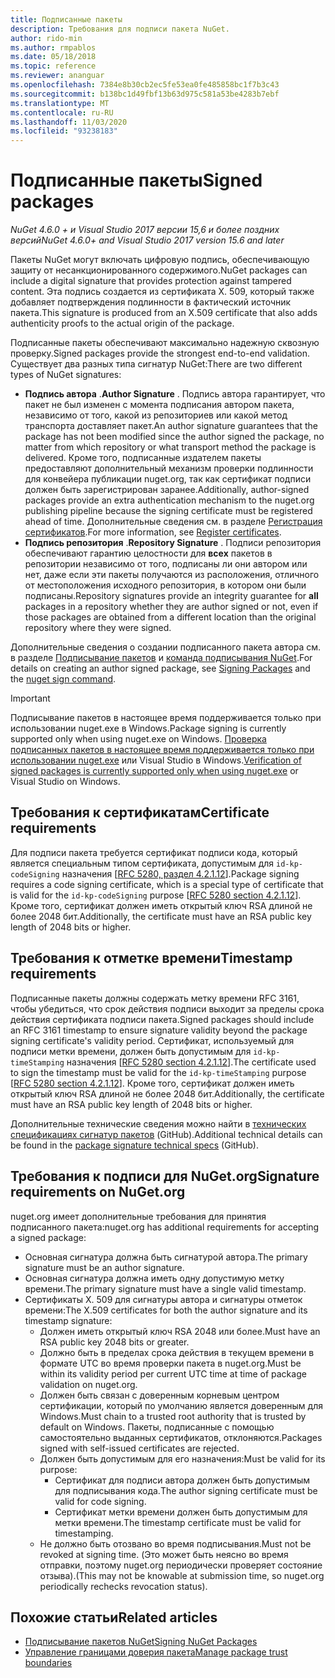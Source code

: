 ```yaml
---
title: Подписанные пакеты
description: Требования для подписи пакета NuGet.
author: rido-min
ms.author: rmpablos
ms.date: 05/18/2018
ms.topic: reference
ms.reviewer: ananguar
ms.openlocfilehash: 7384e8b30cb2ec5fe53ea0fe485858bc1f7b3c43
ms.sourcegitcommit: b138bc1d49fbf13b63d975c581a53be4283b7ebf
ms.translationtype: MT
ms.contentlocale: ru-RU
ms.lasthandoff: 11/03/2020
ms.locfileid: "93238183"
---
```

# <a name="signed-packages"></a><span data-ttu-id="9c140-103">Подписанные пакеты</span><span class="sxs-lookup"><span data-stu-id="9c140-103">Signed packages</span></span>

<span data-ttu-id="9c140-104">*NuGet 4.6.0 + и Visual Studio 2017 версии 15,6 и более поздних версий*</span><span class="sxs-lookup"><span data-stu-id="9c140-104">*NuGet 4.6.0+ and Visual Studio 2017 version 15.6 and later*</span></span>

<span data-ttu-id="9c140-105">Пакеты NuGet могут включать цифровую подпись, обеспечивающую защиту от несанкционированного содержимого.</span><span class="sxs-lookup"><span data-stu-id="9c140-105">NuGet packages can include a digital signature that provides protection against tampered content.</span></span> <span data-ttu-id="9c140-106">Эта подпись создается из сертификата X. 509, который также добавляет подтверждения подлинности в фактический источник пакета.</span><span class="sxs-lookup"><span data-stu-id="9c140-106">This signature is produced from an X.509 certificate that also adds authenticity proofs to the actual origin of the package.</span></span>

<span data-ttu-id="9c140-107">Подписанные пакеты обеспечивают максимально надежную сквозную проверку.</span><span class="sxs-lookup"><span data-stu-id="9c140-107">Signed packages provide the strongest end-to-end validation.</span></span> <span data-ttu-id="9c140-108">Существует два разных типа сигнатур NuGet:</span><span class="sxs-lookup"><span data-stu-id="9c140-108">There are two different types of NuGet signatures:</span></span>
- <span data-ttu-id="9c140-109">**Подпись автора** .</span><span class="sxs-lookup"><span data-stu-id="9c140-109">**Author Signature** .</span></span> <span data-ttu-id="9c140-110">Подпись автора гарантирует, что пакет не был изменен с момента подписания автором пакета, независимо от того, какой из репозиториев или какой метод транспорта доставляет пакет.</span><span class="sxs-lookup"><span data-stu-id="9c140-110">An author signature guarantees that the package has not been modified since the author signed the package, no matter from which repository or what transport method the package is delivered.</span></span> <span data-ttu-id="9c140-111">Кроме того, подписанные издателем пакеты предоставляют дополнительный механизм проверки подлинности для конвейера публикации nuget.org, так как сертификат подписи должен быть зарегистрирован заранее.</span><span class="sxs-lookup"><span data-stu-id="9c140-111">Additionally, author-signed packages provide an extra authentication mechanism to the nuget.org publishing pipeline because the signing certificate must be registered ahead of time.</span></span> <span data-ttu-id="9c140-112">Дополнительные сведения см. в разделе [Регистрация сертификатов](#signature-requirements-on-nugetorg).</span><span class="sxs-lookup"><span data-stu-id="9c140-112">For more information, see [Register certificates](#signature-requirements-on-nugetorg).</span></span>
- <span data-ttu-id="9c140-113">**Подпись репозитория** .</span><span class="sxs-lookup"><span data-stu-id="9c140-113">**Repository Signature** .</span></span> <span data-ttu-id="9c140-114">Подписи репозитория обеспечивают гарантию целостности для **всех** пакетов в репозитории независимо от того, подписаны ли они автором или нет, даже если эти пакеты получаются из расположения, отличного от местоположения исходного репозитория, в котором они были подписаны.</span><span class="sxs-lookup"><span data-stu-id="9c140-114">Repository signatures provide an integrity guarantee for **all** packages in a repository whether they are author signed or not, even if those packages are obtained from a different location than the original repository where they were signed.</span></span>   

<span data-ttu-id="9c140-115">Дополнительные сведения о создании подписанного пакета автора см. в разделе [Подписывание пакетов](../create-packages/Sign-a-package.md) и [команда подписывания NuGet](../reference/cli-reference/cli-ref-sign.md).</span><span class="sxs-lookup"><span data-stu-id="9c140-115">For details on creating an author signed package, see [Signing Packages](../create-packages/Sign-a-package.md) and the [nuget sign command](../reference/cli-reference/cli-ref-sign.md).</span></span>

> [!Important]
> <span data-ttu-id="9c140-116">Подписывание пакетов в настоящее время поддерживается только при использовании nuget.exe в Windows.</span><span class="sxs-lookup"><span data-stu-id="9c140-116">Package signing is currently supported only when using nuget.exe on Windows.</span></span> <span data-ttu-id="9c140-117">[Проверка подписанных пакетов в настоящее время поддерживается только при использовании nuget.exe](../reference/cli-reference/cli-ref-verify.md) или Visual Studio в Windows.</span><span class="sxs-lookup"><span data-stu-id="9c140-117">[Verification of signed packages is currently supported only when using nuget.exe](../reference/cli-reference/cli-ref-verify.md) or Visual Studio on Windows.</span></span>

## <a name="certificate-requirements"></a><span data-ttu-id="9c140-118">Требования к сертификатам</span><span class="sxs-lookup"><span data-stu-id="9c140-118">Certificate requirements</span></span>

<span data-ttu-id="9c140-119">Для подписи пакета требуется сертификат подписи кода, который является специальным типом сертификата, допустимым для `id-kp-codeSigning` назначения [[RFC 5280, раздел 4.2.1.12](https://tools.ietf.org/html/rfc5280#section-4.2.1.12)].</span><span class="sxs-lookup"><span data-stu-id="9c140-119">Package signing requires a code signing certificate, which is a special type of certificate that is valid for the `id-kp-codeSigning` purpose [[RFC 5280 section 4.2.1.12](https://tools.ietf.org/html/rfc5280#section-4.2.1.12)].</span></span> <span data-ttu-id="9c140-120">Кроме того, сертификат должен иметь открытый ключ RSA длиной не более 2048 бит.</span><span class="sxs-lookup"><span data-stu-id="9c140-120">Additionally, the certificate must have an RSA public key length of 2048 bits or higher.</span></span>

## <a name="timestamp-requirements"></a><span data-ttu-id="9c140-121">Требования к отметке времени</span><span class="sxs-lookup"><span data-stu-id="9c140-121">Timestamp requirements</span></span>

<span data-ttu-id="9c140-122">Подписанные пакеты должны содержать метку времени RFC 3161, чтобы убедиться, что срок действия подписи выходит за пределы срока действия сертификата подписи пакета.</span><span class="sxs-lookup"><span data-stu-id="9c140-122">Signed packages should include an RFC 3161 timestamp to ensure signature validity beyond the package signing certificate's validity period.</span></span> <span data-ttu-id="9c140-123">Сертификат, используемый для подписи метки времени, должен быть допустимым для `id-kp-timeStamping` назначения [[RFC 5280 section 4.2.1.12](https://tools.ietf.org/html/rfc5280#section-4.2.1.12)].</span><span class="sxs-lookup"><span data-stu-id="9c140-123">The certificate used to sign the timestamp must be valid for the `id-kp-timeStamping` purpose [[RFC 5280 section 4.2.1.12](https://tools.ietf.org/html/rfc5280#section-4.2.1.12)].</span></span> <span data-ttu-id="9c140-124">Кроме того, сертификат должен иметь открытый ключ RSA длиной не более 2048 бит.</span><span class="sxs-lookup"><span data-stu-id="9c140-124">Additionally, the certificate must have an RSA public key length of 2048 bits or higher.</span></span>

<span data-ttu-id="9c140-125">Дополнительные технические сведения можно найти в [технических спецификациях сигнатур пакетов](https://github.com/NuGet/Home/wiki/Package-Signatures-Technical-Details) (GitHub).</span><span class="sxs-lookup"><span data-stu-id="9c140-125">Additional technical details can be found in the [package signature technical specs](https://github.com/NuGet/Home/wiki/Package-Signatures-Technical-Details) (GitHub).</span></span>

## <a name="signature-requirements-on-nugetorg"></a><span data-ttu-id="9c140-126">Требования к подписи для NuGet.org</span><span class="sxs-lookup"><span data-stu-id="9c140-126">Signature requirements on NuGet.org</span></span>

<span data-ttu-id="9c140-127">nuget.org имеет дополнительные требования для принятия подписанного пакета:</span><span class="sxs-lookup"><span data-stu-id="9c140-127">nuget.org has additional requirements for accepting a signed package:</span></span>

- <span data-ttu-id="9c140-128">Основная сигнатура должна быть сигнатурой автора.</span><span class="sxs-lookup"><span data-stu-id="9c140-128">The primary signature must be an author signature.</span></span>
- <span data-ttu-id="9c140-129">Основная сигнатура должна иметь одну допустимую метку времени.</span><span class="sxs-lookup"><span data-stu-id="9c140-129">The primary signature must have a single valid timestamp.</span></span>
- <span data-ttu-id="9c140-130">Сертификаты X. 509 для сигнатуры автора и сигнатуры отметок времени:</span><span class="sxs-lookup"><span data-stu-id="9c140-130">The X.509 certificates for both the author signature and its timestamp signature:</span></span>
  - <span data-ttu-id="9c140-131">Должен иметь открытый ключ RSA 2048 или более.</span><span class="sxs-lookup"><span data-stu-id="9c140-131">Must have an RSA public key 2048 bits or greater.</span></span>
  - <span data-ttu-id="9c140-132">Должно быть в пределах срока действия в текущем времени в формате UTC во время проверки пакета в nuget.org.</span><span class="sxs-lookup"><span data-stu-id="9c140-132">Must be within its validity period per current UTC time at time of package validation on nuget.org.</span></span>
  - <span data-ttu-id="9c140-133">Должен быть связан с доверенным корневым центром сертификации, который по умолчанию является доверенным для Windows.</span><span class="sxs-lookup"><span data-stu-id="9c140-133">Must chain to a trusted root authority that is trusted by default on Windows.</span></span> <span data-ttu-id="9c140-134">Пакеты, подписанные с помощью самостоятельно выданных сертификатов, отклоняются.</span><span class="sxs-lookup"><span data-stu-id="9c140-134">Packages signed with self-issued certificates are rejected.</span></span>
  - <span data-ttu-id="9c140-135">Должен быть допустимым для его назначения:</span><span class="sxs-lookup"><span data-stu-id="9c140-135">Must be valid for its purpose:</span></span> 
    - <span data-ttu-id="9c140-136">Сертификат для подписи автора должен быть допустимым для подписывания кода.</span><span class="sxs-lookup"><span data-stu-id="9c140-136">The author signing certificate must be valid for code signing.</span></span>
    - <span data-ttu-id="9c140-137">Сертификат метки времени должен быть допустимым для метки времени.</span><span class="sxs-lookup"><span data-stu-id="9c140-137">The timestamp certificate must be valid for timestamping.</span></span>
  - <span data-ttu-id="9c140-138">Не должно быть отозвано во время подписывания.</span><span class="sxs-lookup"><span data-stu-id="9c140-138">Must not be revoked at signing time.</span></span> <span data-ttu-id="9c140-139">(Это может быть неясно во время отправки, поэтому nuget.org периодически проверяет состояние отзыва).</span><span class="sxs-lookup"><span data-stu-id="9c140-139">(This may not be knowable at submission time, so nuget.org periodically rechecks revocation status).</span></span>
  
  
## <a name="related-articles"></a><span data-ttu-id="9c140-140">Похожие статьи</span><span class="sxs-lookup"><span data-stu-id="9c140-140">Related articles</span></span>

- [<span data-ttu-id="9c140-141">Подписывание пакетов NuGet</span><span class="sxs-lookup"><span data-stu-id="9c140-141">Signing NuGet Packages</span></span>](../create-packages/Sign-a-Package.md)
- [<span data-ttu-id="9c140-142">Управление границами доверия пакета</span><span class="sxs-lookup"><span data-stu-id="9c140-142">Manage package trust boundaries</span></span>](../consume-packages/installing-signed-packages.md)
